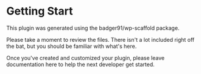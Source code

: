# Getting Start

This plugin was generated using the badger91/wp-scaffold
package.

Please take a moment to review the files. There isn't a lot
included right off the bat, but you should be familiar with
what's here.

Once you've created and customized your plugin, please
leave documentation here to help the next developer get
started.
